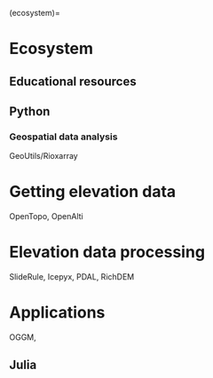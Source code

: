 (ecosystem)=

# Ecosystem

## Educational resources



## Python

### Geospatial data analysis

GeoUtils/Rioxarray

# Getting elevation data

OpenTopo, OpenAlti

# Elevation data processing

SlideRule, Icepyx, PDAL, RichDEM

# Applications

OGGM, 

## Julia
